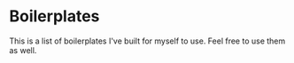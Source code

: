 # Boilerplates

This is a list of boilerplates I've built for myself to use. Feel free to use them as well.
